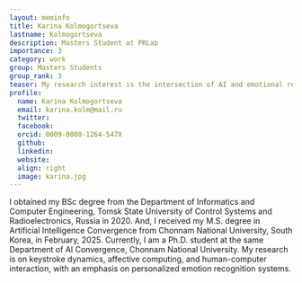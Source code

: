 ```yaml
---
layout: meminfo
title: Karina Kolmogortseva 
lastname: Kolmogortseva
description: Masters Student at PRLab
importance: 3
category: work
group: Masters Students
group_rank: 3
teaser: My research interest is the intersection of AI and emotional recognition, with a strong focus on improving public well-being...
profile:
  name: Karina Kolmogortseva
  email: karina.kolm@mail.ru
  twitter:
  facebook:
  orcid: 0009-0000-1264-547X
  github:
  linkedin:
  website:
  align: right
  image: karina.jpg
---
```



I obtained my BSc degree from the Department of Informatics and Computer Engineering, Tomsk State University of Control Systems and Radioelectronics, Russia in 2020.
And, I received my M.S. degree in Artificial Intelligence Convergence from Chonnam National University, South Korea, in February, 2025. Currently, I am a Ph.D. student at the same Department of AI Convergence, Chonnam National University. My research is on keystroke dynamics, affective computing, and human-computer interaction, with an emphasis on personalized emotion recognition systems.



<!--stackedit_data:
eyJoaXN0b3J5IjpbLTExMDk4MzMyMzZdfQ==
-->
